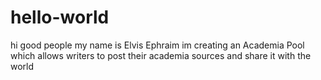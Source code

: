 # hello-world
hi good people my name is Elvis Ephraim
im creating an Academia Pool  which allows writers to post their academia sources and share it with the world 
